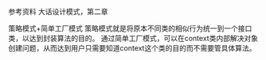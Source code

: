 参考资料
大话设计模式，第二章

策略模式+简单工厂模式
策略模式就是将原本不同类的相似行为统一到一个接口类，以达到封装算法的目的。
通过简单工厂模式，可以在context类内部解决对象创建问题，从而达到用户只需要知道context这个类的目的而不需要管具体算法。